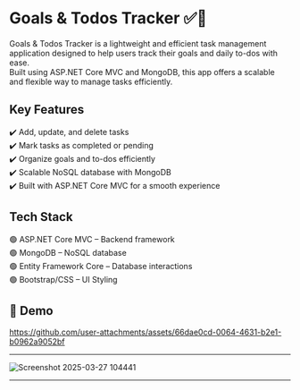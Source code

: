 # Goals & Todos Tracker ✅🎯
Goals & Todos Tracker is a lightweight and efficient task management application designed to help users track their goals and daily to-dos with ease.<br /> 
Built using ASP.NET Core MVC and MongoDB, this app offers a scalable and flexible way to manage tasks efficiently.

## Key Features
✔️ Add, update, and delete tasks<br /> 
✔️ Mark tasks as completed or pending<br /> 
✔️ Organize goals and to-dos efficiently<br /> 
✔️ Scalable NoSQL database with MongoDB<br /> 
✔️ Built with ASP.NET Core MVC for a smooth experience<br /> 

## Tech Stack
🟢 ASP.NET Core MVC – Backend framework<br /> 
🟢 MongoDB – NoSQL database<br /> 
🟢 Entity Framework Core – Database interactions<br /> 
🟢 Bootstrap/CSS – UI Styling<br /> 

## 🔗 Demo
https://github.com/user-attachments/assets/66dae0cd-0064-4631-b2e1-b0962a9052bf<hr />
![Screenshot 2025-03-27 104441](https://github.com/user-attachments/assets/230ed7a8-d733-414d-bc12-cb957cf69823)<hr />
